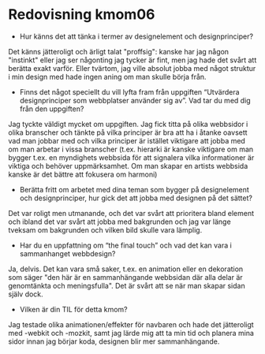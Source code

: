 ---
---
Redovisning kmom06
=========================


* Hur känns det att tänka i termer av designelement och designprinciper?

Det känns jätteroligt och ärligt talat "proffsig": kanske har jag någon "instinkt"
eller jag ser någonting jag tycker är fint, men jag hade det svårt att berätta exakt varför.
Eller tvärtom, jag ville absolut jobba med något struktur i min design med hade ingen
aning om man skulle börja från.

* Finns det något speciellt du vill lyfta fram från uppgiften “Utvärdera designprinciper som webbplatser använder sig av”. Vad tar du med dig från den uppgiften?

Jag tyckte väldigt mycket om uppgiften. Jag fick titta på olika webbsidor i olika branscher
och tänkte på vilka principer är bra att ha i åtanke oavsett vad man jobbar med och vilka
principer är istället viktigare att jobba med om man arbetar i vissa branscher (t.ex. hierarki är kanske viktigare om man bygger t.ex. en myndighets webbsida för att signalera vilka
informationer är viktiga och behöver uppmärksamhet. Om man skapar en artists webbsida
kanske är det bättre att fokusera om harmoni)

* Berätta fritt om arbetet med dina teman som bygger på designelement och designprinciper, hur gick det att jobba med designen på det sättet?

Det var roligt men utmanande, och det var svårt att prioritera bland element och ibland
det var svårt att jobba med bakgrunden och jag var länge tveksam om bakgrunden och
vilken bild skulle vara lämplig.


* Har du en uppfattning om “the final touch” och vad det kan vara i sammanhanget webbdesign?

Ja, delvis. Det kan vara små saker, t.ex. en animation eller en dekoration som säger
"den här är en sammanhängande webbsidan där alla delar är genomtänkta och meningsfulla".
Det är svårt att se när man skapar sidan själv dock.

* Vilken är din TIL för detta kmom?

Jag testade olika animationen/effekter för navbaren och hade det jätteroligt med -webkit
och -mozkit, samt jag lärde mig att ta min tid och planera mina sidor innan jag börjar
koda, designen blir mer sammanhängande.
